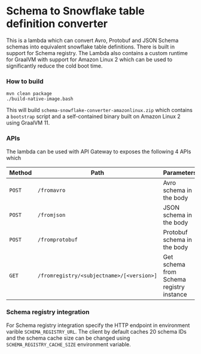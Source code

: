 # Schema to Snowflake table definition converter

This is a lambda which can convert Avro, Protobuf and JSON Schema schemas into equivalent snowflake table definitions. There is
built in support for Schema registry. The Lambda also contains a custom runtime for GraalVM with support for Amazon Linux 2 
which can be used to significantly reduce the cold boot time.

### How to build
```shell
mvn clean package
./build-native-image.bash
```
This will build `schema-snowflake-converter-amazonlinux.zip` which contains a `bootstrap` script and
a self-contained binary built on Amazon Linux 2 using GraalVM 11.

### APIs
The lambda can be used with API Gateway to exposes the following 4 APIs which

| Method | Path                                      | Parameters                               |
|--------|-------------------------------------------|------------------------------------------|
| `POST` | `/fromavro`                               | Avro schema in the body                  |
| `POST` | `/fromjson`                               | JSON schema in the body                  |
| `POST` | `/fromprotobuf`                           | Protobuf schema in the body              |
| `GET`  | `/fromregistry/<subjectname>/[<version>]` | Get schema from Schema registry instance |

### Schema registry integration
For Schema registry integration specify the HTTP endpoint in environment varible `SCHEMA_REGISTRY_URL`.
The client by default caches 20 schema IDs and the schema cache size can be changed using
`SCHEMA_REGISTRY_CACHE_SIZE` environment variable.
